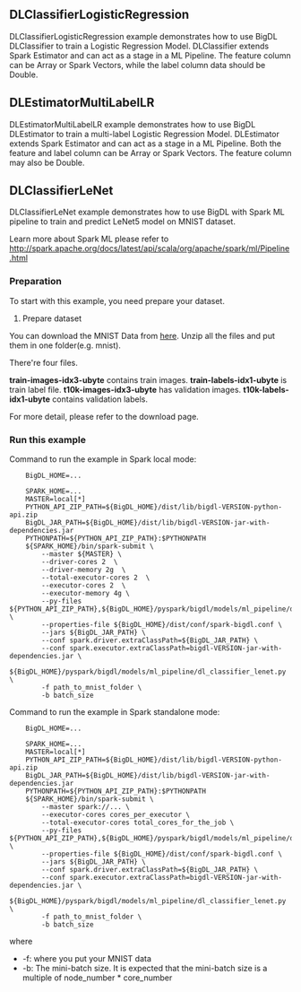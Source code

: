 ## DLClassifierLogisticRegression

DLClassifierLogisticRegression example demonstrates how to use BigDL DLClassifier to train a
Logistic Regression Model. DLClassifier extends Spark Estimator and can act as a stage in a
ML Pipeline. The feature column can be Array or Spark Vectors, while the label column data should
be Double.

## DLEstimatorMultiLabelLR

DLEstimatorMultiLabelLR example demonstrates how to use BigDL DLEstimator to train a
multi-label Logistic Regression Model. DLEstimator extends Spark Estimator and can act as a
stage in a ML Pipeline. Both the feature and label column can be Array or Spark Vectors. The
feature column may also be Double.

## DLClassifierLeNet
DLClassifierLeNet example demonstrates how to use BigDL with Spark ML pipeline to train and predict LeNet5 model on MNIST dataset.

Learn more about Spark ML please refer to <http://spark.apache.org/docs/latest/api/scala/org/apache/spark/ml/Pipeline.html>
### Preparation

To start with this example, you need prepare your dataset.


1. Prepare  dataset

You can download the MNIST Data from [here](http://yann.lecun.com/exdb/mnist/). Unzip all the
files and put them in one folder(e.g. mnist).

There're four files. 

**train-images-idx3-ubyte** contains train images.
**train-labels-idx1-ubyte** is train label file.
**t10k-images-idx3-ubyte** has validation images.
**t10k-labels-idx1-ubyte** contains validation labels.
 
For more detail, please refer to the download page.

### Run this example

Command to run the example in Spark local mode:
```
    BigDL_HOME=...

    SPARK_HOME=...
    MASTER=local[*]
    PYTHON_API_ZIP_PATH=${BigDL_HOME}/dist/lib/bigdl-VERSION-python-api.zip
    BigDL_JAR_PATH=${BigDL_HOME}/dist/lib/bigdl-VERSION-jar-with-dependencies.jar
    PYTHONPATH=${PYTHON_API_ZIP_PATH}:$PYTHONPATH
    ${SPARK_HOME}/bin/spark-submit \
        --master ${MASTER} \
        --driver-cores 2  \
        --driver-memory 2g  \
        --total-executor-cores 2  \
        --executor-cores 2  \
        --executor-memory 4g \
        --py-files ${PYTHON_API_ZIP_PATH},${BigDL_HOME}/pyspark/bigdl/models/ml_pipeline/dl_classifier_lenet.py  \
        --properties-file ${BigDL_HOME}/dist/conf/spark-bigdl.conf \
        --jars ${BigDL_JAR_PATH} \
        --conf spark.driver.extraClassPath=${BigDL_JAR_PATH} \
        --conf spark.executor.extraClassPath=bigdl-VERSION-jar-with-dependencies.jar \
        ${BigDL_HOME}/pyspark/bigdl/models/ml_pipeline/dl_classifier_lenet.py \
        -f path_to_mnist_folder \
        -b batch_size

```
Command to run the example in Spark standalone mode:
```
    BigDL_HOME=...

    SPARK_HOME=...
    MASTER=local[*]
    PYTHON_API_ZIP_PATH=${BigDL_HOME}/dist/lib/bigdl-VERSION-python-api.zip
    BigDL_JAR_PATH=${BigDL_HOME}/dist/lib/bigdl-VERSION-jar-with-dependencies.jar
    PYTHONPATH=${PYTHON_API_ZIP_PATH}:$PYTHONPATH
    ${SPARK_HOME}/bin/spark-submit \
        --master spark://... \
        --executor-cores cores_per_executor \
        --total-executor-cores total_cores_for_the_job \
        --py-files ${PYTHON_API_ZIP_PATH},${BigDL_HOME}/pyspark/bigdl/models/ml_pipeline/dl_classifier_lenet.py  \
        --properties-file ${BigDL_HOME}/dist/conf/spark-bigdl.conf \
        --jars ${BigDL_JAR_PATH} \
        --conf spark.driver.extraClassPath=${BigDL_JAR_PATH} \
        --conf spark.executor.extraClassPath=bigdl-VERSION-jar-with-dependencies.jar \
        ${BigDL_HOME}/pyspark/bigdl/models/ml_pipeline/dl_classifier_lenet.py \
        -f path_to_mnist_folder \
        -b batch_size
```
where

* -f: where you put your MNIST data
* -b: The mini-batch size. It is expected that the mini-batch size is a multiple of node_number * core_number
